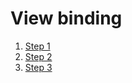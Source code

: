 # View binding
 1. [Step 1](https://github.com/RenatSayf/AndroidCheatSheet/blob/master/app/build.gradle#:~:text=ViewBinding%20Step1)
 2. [Step 2](https://github.com/RenatSayf/AndroidCheatSheet/blob/master/app/src/main/java/com/renatsayf/androidcheatsheet/ui/sections/webview/WebViewFragment.kt#:~:text=VIewBinding%20Step2)
 3. [Step 3](https://github.com/RenatSayf/AndroidCheatSheet/blob/master/app/src/main/java/com/renatsayf/androidcheatsheet/ui/sections/webview/WebViewFragment.kt#:~:text=VIewBinding%20Step3)
